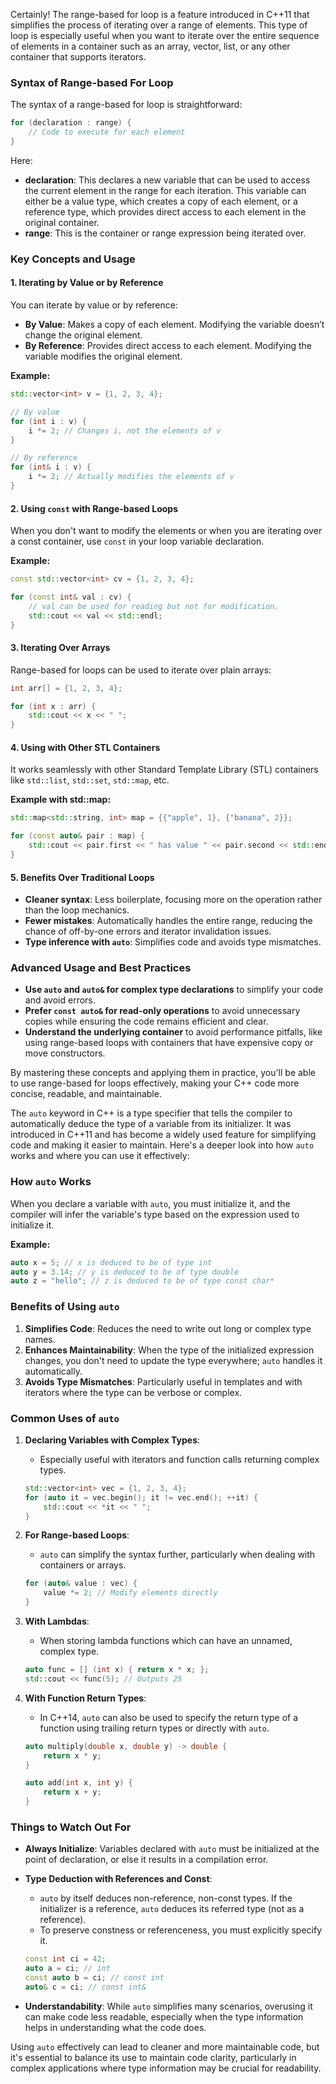 Certainly! The range-based for loop is a feature introduced in C++11 that simplifies the process of iterating over a range of elements. This type of loop is especially useful when you want to iterate over the entire sequence of elements in a container such as an array, vector, list, or any other container that supports iterators.

### Syntax of Range-based For Loop

The syntax of a range-based for loop is straightforward:

```cpp
for (declaration : range) {
    // Code to execute for each element
}
```

Here:

- **declaration**: This declares a new variable that can be used to access the current element in the range for each iteration. This variable can either be a value type, which creates a copy of each element, or a reference type, which provides direct access to each element in the original container.
- **range**: This is the container or range expression being iterated over.

### Key Concepts and Usage

#### 1. Iterating by Value or by Reference

You can iterate by value or by reference:

- **By Value**: Makes a copy of each element. Modifying the variable doesn’t change the original element.
- **By Reference**: Provides direct access to each element. Modifying the variable modifies the original element.

**Example:**

```cpp
std::vector<int> v = {1, 2, 3, 4};

// By value
for (int i : v) {
    i *= 2; // Changes i, not the elements of v
}

// By reference
for (int& i : v) {
    i *= 2; // Actually modifies the elements of v
}
```

#### 2. Using `const` with Range-based Loops

When you don't want to modify the elements or when you are iterating over a const container, use `const` in your loop variable declaration.

**Example:**

```cpp
const std::vector<int> cv = {1, 2, 3, 4};

for (const int& val : cv) {
    // val can be used for reading but not for modification.
    std::cout << val << std::endl;
}
```

#### 3. Iterating Over Arrays

Range-based for loops can be used to iterate over plain arrays:

```cpp
int arr[] = {1, 2, 3, 4};

for (int x : arr) {
    std::cout << x << " ";
}
```

#### 4. Using with Other STL Containers

It works seamlessly with other Standard Template Library (STL) containers like `std::list`, `std::set`, `std::map`, etc.

**Example with std::map:**

```cpp
std::map<std::string, int> map = {{"apple", 1}, {"banana", 2}};

for (const auto& pair : map) {
    std::cout << pair.first << " has value " << pair.second << std::endl;
}
```

#### 5. Benefits Over Traditional Loops

- **Cleaner syntax**: Less boilerplate, focusing more on the operation rather than the loop mechanics.
- **Fewer mistakes**: Automatically handles the entire range, reducing the chance of off-by-one errors and iterator invalidation issues.
- **Type inference with `auto`**: Simplifies code and avoids type mismatches.

### Advanced Usage and Best Practices

- **Use `auto` and `auto&` for complex type declarations** to simplify your code and avoid errors.
- **Prefer `const auto&` for read-only operations** to avoid unnecessary copies while ensuring the code remains efficient and clear.
- **Understand the underlying container** to avoid performance pitfalls, like using range-based loops with containers that have expensive copy or move constructors.

By mastering these concepts and applying them in practice, you'll be able to use range-based for loops effectively, making your C++ code more concise, readable, and maintainable.

The `auto` keyword in C++ is a type specifier that tells the compiler to automatically deduce the type of a variable from its initializer. It was introduced in C++11 and has become a widely used feature for simplifying code and making it easier to maintain. Here's a deeper look into how `auto` works and where you can use it effectively:

### How `auto` Works

When you declare a variable with `auto`, you must initialize it, and the compiler will infer the variable's type based on the expression used to initialize it.

**Example:**

```cpp
auto x = 5; // x is deduced to be of type int
auto y = 3.14; // y is deduced to be of type double
auto z = "hello"; // z is deduced to be of type const char*
```

### Benefits of Using `auto`

1. **Simplifies Code**: Reduces the need to write out long or complex type names.
2. **Enhances Maintainability**: When the type of the initialized expression changes, you don't need to update the type everywhere; `auto` handles it automatically.
3. **Avoids Type Mismatches**: Particularly useful in templates and with iterators where the type can be verbose or complex.

### Common Uses of `auto`

1. **Declaring Variables with Complex Types**:

   - Especially useful with iterators and function calls returning complex types.

   ```cpp
   std::vector<int> vec = {1, 2, 3, 4};
   for (auto it = vec.begin(); it != vec.end(); ++it) {
       std::cout << *it << " ";
   }
   ```

2. **For Range-based Loops**:

   - `auto` can simplify the syntax further, particularly when dealing with containers or arrays.

   ```cpp
   for (auto& value : vec) {
       value *= 2; // Modify elements directly
   }
   ```

3. **With Lambdas**:

   - When storing lambda functions which can have an unnamed, complex type.

   ```cpp
   auto func = [] (int x) { return x * x; };
   std::cout << func(5); // Outputs 25
   ```

4. **With Function Return Types**:

   - In C++14, `auto` can also be used to specify the return type of a function using trailing return types or directly with `auto`.

   ```cpp
   auto multiply(double x, double y) -> double {
       return x * y;
   }

   auto add(int x, int y) {
       return x + y;
   }
   ```

### Things to Watch Out For

- **Always Initialize**: Variables declared with `auto` must be initialized at the point of declaration, or else it results in a compilation error.
- **Type Deduction with References and Const**:

  - `auto` by itself deduces non-reference, non-const types. If the initializer is a reference, `auto` deduces its referred type (not as a reference).
  - To preserve constness or referenceness, you must explicitly specify it.

  ```cpp
  const int ci = 42;
  auto a = ci; // int
  const auto b = ci; // const int
  auto& c = ci; // const int&
  ```

- **Understandability**: While `auto` simplifies many scenarios, overusing it can make code less readable, especially when the type information helps in understanding what the code does.

Using `auto` effectively can lead to cleaner and more maintainable code, but it's essential to balance its use to maintain code clarity, particularly in complex applications where type information may be crucial for readability.
